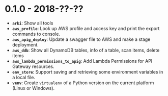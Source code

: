 0.1.0 - 2018-??-??
==================

- **`arki`**: Show all tools
- **`aws_profile`**: Look up AWS profile and access key and print the export commands to console.
- **`aws_apig_deploy`**: Update a swagger file to AWS and make a stage deployment.
- **`aws_ddb`**: Show all DynamoDB tables, info of a table, scan items, delete items
- **`aws_lambda_permissions_to_apig`**: Add Lambda Permissions for API Gateway resources.
- **`env_store`**: Support saving and retrieving some environment variables in a local file.
- **`venv`**: Create `virtualenv` of a Python version on the current platform (Linux or Windows).
